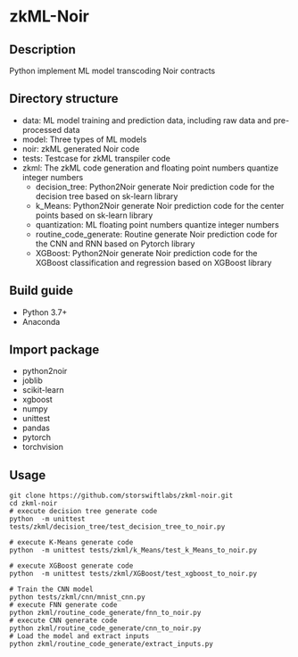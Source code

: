 # zkML-Noir



## Description

Python implement ML model transcoding Noir contracts

## Directory structure

- data: ML model training and prediction data, including raw data and pre-processed data
- model: Three types of ML models
- noir: zkML generated Noir code
- tests: Testcase for zkML transpiler code
- zkml: The zkML code generation and floating point numbers quantize integer numbers
  - decision_tree: Python2Noir generate Noir prediction code for the decision tree based on sk-learn library
  - k_Means: Python2Noir generate Noir prediction code for the center points based on sk-learn library
  - quantization: ML floating point numbers quantize integer numbers
  - routine_code_generate: Routine generate Noir prediction code for the CNN and RNN based on Pytorch library
  - XGBoost: Python2Noir generate Noir prediction code for the XGBoost classification and regression based on XGBoost library
  
## Build guide

- Python 3.7+
- Anaconda

## Import package

- python2noir
- joblib
- scikit-learn
- xgboost
- numpy
- unittest
- pandas
- pytorch
- torchvision

## Usage
```shell
git clone https://github.com/storswiftlabs/zkml-noir.git
cd zkml-noir
# execute decision tree generate code
python  -m unittest tests/zkml/decision_tree/test_decision_tree_to_noir.py

# execute K-Means generate code
python  -m unittest tests/zkml/k_Means/test_k_Means_to_noir.py

# execute XGBoost generate code
python  -m unittest tests/zkml/XGBoost/test_xgboost_to_noir.py

# Train the CNN model
python tests/zkml/cnn/mnist_cnn.py
# execute FNN generate code
python zkml/routine_code_generate/fnn_to_noir.py
# execute CNN generate code
python zkml/routine_code_generate/cnn_to_noir.py
# Load the model and extract inputs
python zkml/routine_code_generate/extract_inputs.py
```

